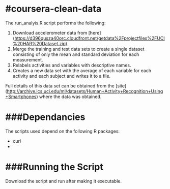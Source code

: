 #coursera-clean-data
===================

The run_analyis.R script performs the following:

1. Download accelerometer data from [here] (https://d396qusza40orc.cloudfront.net/getdata%2Fprojectfiles%2FUCI%20HAR%20Dataset.zip).
2. Merge the training and test data sets to create a single dataset consisting of only the mean and standard deviation for each measurement. 
3. Relabels activities and variables with descriptive names.
4. Creates a new data set with the average of each variable for each activity and each subject and writes it to a file. 


Full details of this data set can be obtained from the [site] (http://archive.ics.uci.edu/ml/datasets/Human+Activity+Recognition+Using+Smartphones) where the data was obtained.

###Dependancies
=============
The scripts used depend on the following R packages: 

* curl
* 

###Running the Script
=====================
Download the script and run after making it executable. 

